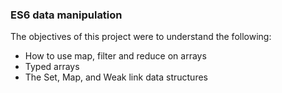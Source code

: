 ### ES6 data manipulation
The objectives of this project were to understand the following:<br>
- How to use map, filter and reduce on arrays
- Typed arrays
- The Set, Map, and Weak link data structures
